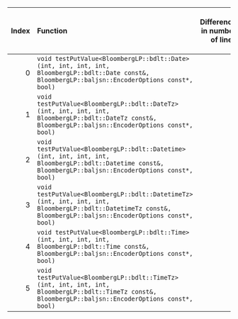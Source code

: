 |   Index | Function                                                                                                                                                       |   Difference in number of lines |   Function size difference in bytes | Disassembly                                                             |   Number of lines in `assume` build |   Number of bytes in `assume` build |   Number of lines in `none` build |   Number of bytes in `none` build |
|--------:|:---------------------------------------------------------------------------------------------------------------------------------------------------------------|--------------------------------:|------------------------------------:|:------------------------------------------------------------------------|------------------------------------:|------------------------------------:|----------------------------------:|----------------------------------:|
|       0 | `void testPutValue<BloombergLP::bdlt::Date>(int, int, int, int, BloombergLP::bdlt::Date const&, BloombergLP::baljsn::EncoderOptions const*, bool)`             |                               4 |                                  16 | [Assumed](0.assume.s.txt), [Ignored](0.none.s.txt), [Diff](0.diff.html) |                                2944 |                             4316368 |                              2928 |                           4316368 |
|       1 | `void testPutValue<BloombergLP::bdlt::DateTz>(int, int, int, int, BloombergLP::bdlt::DateTz const&, BloombergLP::baljsn::EncoderOptions const*, bool)`         |                               4 |                                  16 | [Assumed](1.assume.s.txt), [Ignored](1.none.s.txt), [Diff](1.diff.html) |                                2944 |                             4325200 |                              2928 |                           4325152 |
|       2 | `void testPutValue<BloombergLP::bdlt::Datetime>(int, int, int, int, BloombergLP::bdlt::Datetime const&, BloombergLP::baljsn::EncoderOptions const*, bool)`     |                               4 |                                  16 | [Assumed](2.assume.s.txt), [Ignored](2.none.s.txt), [Diff](2.diff.html) |                                2944 |                             4322256 |                              2928 |                           4322224 |
|       3 | `void testPutValue<BloombergLP::bdlt::DatetimeTz>(int, int, int, int, BloombergLP::bdlt::DatetimeTz const&, BloombergLP::baljsn::EncoderOptions const*, bool)` |                               4 |                                  16 | [Assumed](3.assume.s.txt), [Ignored](3.none.s.txt), [Diff](3.diff.html) |                                2944 |                             4331088 |                              2928 |                           4331008 |
|       4 | `void testPutValue<BloombergLP::bdlt::Time>(int, int, int, int, BloombergLP::bdlt::Time const&, BloombergLP::baljsn::EncoderOptions const*, bool)`             |                               4 |                                  16 | [Assumed](4.assume.s.txt), [Ignored](4.none.s.txt), [Diff](4.diff.html) |                                2944 |                             4319312 |                              2928 |                           4319296 |
|       5 | `void testPutValue<BloombergLP::bdlt::TimeTz>(int, int, int, int, BloombergLP::bdlt::TimeTz const&, BloombergLP::baljsn::EncoderOptions const*, bool)`         |                               4 |                                  16 | [Assumed](5.assume.s.txt), [Ignored](5.none.s.txt), [Diff](5.diff.html) |                                2944 |                             4328144 |                              2928 |                           4328080 |